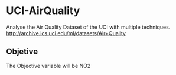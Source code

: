 # UCI-AirQuality

Analyse the Air Quality Dataset of the UCI with multiple techniques.
http://archive.ics.uci.edu/ml/datasets/Air+Quality

## Objetive
The Objective variable will be NO2
